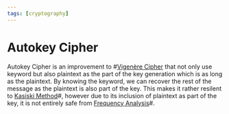 ```yaml
---
tags: [cryptography]
---
```


# Autokey Cipher

Autokey Cipher is an improvement to #[Vigenère Cipher](202210302259.md) that not
only use keyword but also plaintext as the part of the key generation which is
as long as the plaintext. By knowing the keyword, we can recover the rest of the
message as the plaintext is also part of the key. This makes it rather resilent
to [Kasiski Method](202210302317.md)#, however due to its inclusion of plaintext
as part of the key, it is not entirely safe from [Frequency Analysis](202210292203.md)#.
